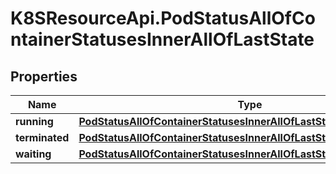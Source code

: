 # K8SResourceApi.PodStatusAllOfContainerStatusesInnerAllOfLastState

## Properties

Name | Type | Description | Notes
------------ | ------------- | ------------- | -------------
**running** | [**PodStatusAllOfContainerStatusesInnerAllOfLastStateAllOfRunning**](PodStatusAllOfContainerStatusesInnerAllOfLastStateAllOfRunning.md) |  | [optional] 
**terminated** | [**PodStatusAllOfContainerStatusesInnerAllOfLastStateAllOfTerminated**](PodStatusAllOfContainerStatusesInnerAllOfLastStateAllOfTerminated.md) |  | [optional] 
**waiting** | [**PodStatusAllOfContainerStatusesInnerAllOfLastStateAllOfWaiting**](PodStatusAllOfContainerStatusesInnerAllOfLastStateAllOfWaiting.md) |  | [optional] 



